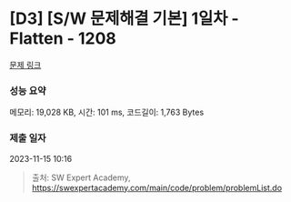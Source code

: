 # [D3] [S/W 문제해결 기본] 1일차 - Flatten - 1208 

[문제 링크](https://swexpertacademy.com/main/code/problem/problemDetail.do?contestProbId=AV139KOaABgCFAYh) 

### 성능 요약

메모리: 19,028 KB, 시간: 101 ms, 코드길이: 1,763 Bytes

### 제출 일자

2023-11-15 10:16



> 출처: SW Expert Academy, https://swexpertacademy.com/main/code/problem/problemList.do